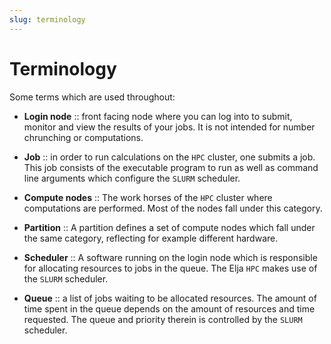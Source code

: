```yaml
---
slug: terminology
---
```


# Terminology

Some terms which are used throughout:

- **Login node** :: front facing node where you can log into to submit, monitor and view the results of your jobs. It is not intended for number chrunching or computations.

- **Job** :: in order to run calculations on the `HPC` cluster, one submits a job. This job consists of the executable program to run as well as command line arguments which configure the `SLURM` scheduler.

- **Compute nodes** :: The work horses of the `HPC` cluster where computations are performed. Most of the nodes fall under this category. 

- **Partition** :: A partition defines a set of compute nodes which fall under the same category, reflecting for example different hardware.

- **Scheduler** :: A software running on the login node which is responsible for allocating resources to jobs in the queue. The Elja `HPC` makes use of the `SLURM` scheduler.

- **Queue** :: a list of jobs waiting to be allocated resources. The amount of time spent in the queue depends on the amount of resources and time requested. The queue and priority therein is controlled by the `SLURM` scheduler. 
